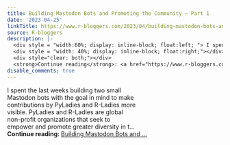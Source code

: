 ```yaml
---
title: Building Mastodon Bots and Promoting the Community – Part 1
date: '2023-04-25'
linkTitle: https://www.r-bloggers.com/2023/04/building-mastodon-bots-and-promoting-the-community-part-1/
source: R-bloggers
description: |-
  <div style = "width:60%; display: inline-block; float:left; "> I spent the last weeks building two small Mastodon bots with the goal in mind to make contributions by PyLadies and R-Ladies more visible. PyLadies and R-Ladies are global non-profit organizations that seek to empower and promote greater diversity in t...</div>
  <div style = "width: 40%; display: inline-block; float:right;"></div>
  <div style="clear: both;"></div>
  <strong>Continue reading</strong>: <a href="https://www.r-bloggers.com/2023/04/building-mastodon-bots-and-promoting-the-community-part-1/">Building Mastodon Bots and ...
disable_comments: true
---
```

<div style = "width:60%; display: inline-block; float:left; "> I spent the last weeks building two small Mastodon bots with the goal in mind to make contributions by PyLadies and R-Ladies more visible. PyLadies and R-Ladies are global non-profit organizations that seek to empower and promote greater diversity in t...</div>
<div style = "width: 40%; display: inline-block; float:right;"></div>
<div style="clear: both;"></div>
<strong>Continue reading</strong>: <a href="https://www.r-bloggers.com/2023/04/building-mastodon-bots-and-promoting-the-community-part-1/">Building Mastodon Bots and ...